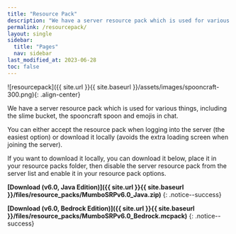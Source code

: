 ```yaml
---
title: "Resource Pack"
description: "We have a server resource pack which is used for various things, including the slime bucket, the spooncraft spoon and emojis in chat."
permalink: /resourcepack/
layout: single
sidebar:
  title: "Pages"
  nav: sidebar
last_modified_at: 2023-06-28
toc: false
---
```


![resourcepack]({{ site.url }}{{ site.baseurl }}/assets/images/spooncraft-300.png){: .align-center}

We have a server resource pack which is used for various things, including the slime bucket, the spooncraft spoon and emojis in chat.

You can either accept the resource pack when logging into the server (the easiest option) or download it locally (avoids the extra loading screen when joining the server).

If you want to download it locally, you can download it below, place it in your resource packs folder, then disable the server resource pack from the server list and enable it in your resource pack options.


**[Download (v6.0, Java Edition)]({{ site.url }}{{ site.baseurl }}/files/resource_packs/MumboSRPv6.0_Java.zip)**
{: .notice--success}

**[Download (v6.0, Bedrock Edition)]({{ site.url }}{{ site.baseurl }}/files/resource_packs/MumboSRPv6.0_Bedrock.mcpack)**
{: .notice--success}